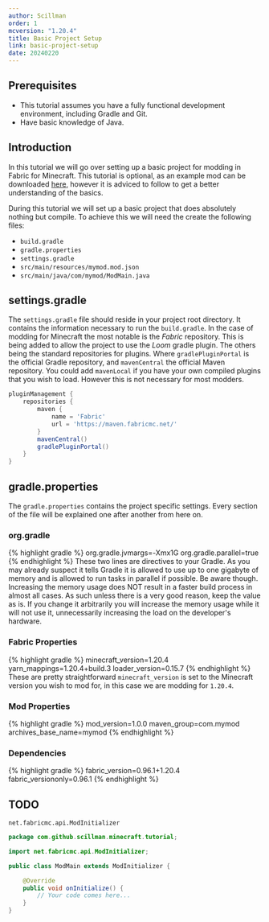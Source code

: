 ```yaml
---
author: Scillman
order: 1
mcversion: "1.20.4"
title: Basic Project Setup
link: basic-project-setup
date: 20240220
---
```

## Prerequisites
- This tutorial assumes you have a fully functional development environment, including Gradle and Git.
- Have basic knowledge of Java.

## Introduction
In this tutorial we will go over setting up a basic project for modding in Fabric for Minecraft. This tutorial is optional, as an example mod can be downloaded [here](https://fabricmc.net/develop/template/), however it is adviced to follow to get a better understanding of the basics.

During this tutorial we will set up a basic project that does absolutely nothing but compile. To achieve this we will need the create the following files:
* ``build.gradle``
* ``gradle.properties``
* ``settings.gradle``
* ``src/main/resources/mymod.mod.json``
* ``src/main/java/com/mymod/ModMain.java``

## settings.gradle
The ``settings.gradle`` file should reside in your project root directory. It contains the information necessary to run the ``build.gradle``. In the case of modding for Minecraft the most notable is the _Fabric_ repository. This is being added to allow the project to use the _Loom_ gradle plugin. The others being the standard repositories for plugins. Where ``gradlePluginPortal`` is the official Gradle repository, and ``mavenCentral`` the official Maven repository. You could add ``mavenLocal`` if you have your own compiled plugins that you wish to load. However this is not necessary for most modders.

```gradle
pluginManagement {
    repositories {
        maven {
            name = 'Fabric'
            url = 'https://maven.fabricmc.net/'
        }
        mavenCentral()
        gradlePluginPortal()
    }
}
```

## gradle.properties
The ``gradle.properties`` contains the project specific settings. Every section of the file will be explained one after another from here on.

### org.gradle
{% highlight gradle %}
org.gradle.jvmargs=-Xmx1G
org.gradle.parallel=true
{% endhighlight %}
These two lines are directives to your Gradle. As you may already suspect it tells Gradle it is allowed to use up to one gigabyte of memory and is allowed to run tasks in parallel if possible. Be aware though. Increasing the memory usage does NOT result in a faster build process in almost all cases. As such unless there is a very good reason, keep the value as is. If you change it arbitrarily you will increase the memory usage while it will not use it, unnecessarily increasing the load on the developer's hardware.

### Fabric Properties
{% highlight gradle %}
minecraft_version=1.20.4
yarn_mappings=1.20.4+build.3
loader_version=0.15.7
{% endhighlight %}
These are pretty straightforward ``minecraft_version`` is set to the Minecraft version you wish to mod for, in this case we are modding for ``1.20.4``.


### Mod Properties
{% highlight gradle %}
mod_version=1.0.0
maven_group=com.mymod
archives_base_name=mymod
{% endhighlight %}

### Dependencies
{% highlight gradle %}
fabric_version=0.96.1+1.20.4
fabric_versiononly=0.96.1
{% endhighlight %}

## TODO

``net.fabricmc.api.ModInitializer``

```java
package com.github.scillman.minecraft.tutorial;

import net.fabricmc.api.ModInitializer;

public class ModMain extends ModInitializer {

    @Override
    public void onInitialize() {
        // Your code comes here...
    }
}
```

